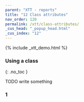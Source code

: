 ```yaml
---
parent: "XTT - reports"
title: "12 Class attributes"
nav_order: 120
permalink: /xtt/class-attributes/
_cus_head: "_popup_head.html"
_cus_index: "12"
---
```


{% include _xtt_demo.html %}

### Using a class
{: .no_toc }

TODO write something

### 1


